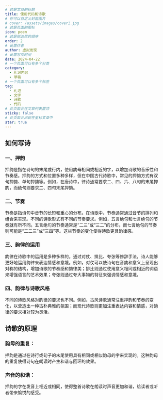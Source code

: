 ```yaml
---
# 这是文章的标题
title: 使用代码和诗歌
# 你可以自定义封面图片
# cover: /assets/images/cover1.jpg
# 这是页面的图标
icon: poem
# 这是侧边栏的顺序
order: 2
# 设置作者
author: 虚拟发现
# 设置写作时间
date: 2024-04-22
# 一个页面可以有多个分类
category:
  - 札记内容
  - 草稿
# 一个页面可以有多个标签
tag:
  - 札记
  - 文字
  - 诗歌
  - 代码
# 此页面会在文章列表置顶
sticky: false
# 此页面会出现在星标文章中
star: true
---
```


<!-- more -->


## 如何写诗
### 一、押韵

押韵是指在诗句的末尾或行内，使用韵母相同或相近的字，以增加诗歌的音乐性和节奏感。押韵的方式和位置多种多样，但在中国古代诗歌中，常见的押韵方式有双句押韵、单句押韵等。例如，在唐诗中，律诗通常要求二、四、六、八句的末尾押韵，而绝句则要求二、四句末尾押韵。

### 二、节奏

节奏是指诗句中音节的长短和重心的分布。在诗歌中，节奏通常通过音节的排列和组合来实现。不同的诗歌形式有不同的节奏要求。例如，五言绝句和七言绝句的节奏就有所不同。五言绝句的节奏通常是“二三”或“三二”的分布，而七言绝句的节奏则可能是“二二三”或“三四”等。这些节奏的变化使得诗歌更具韵律感。

### 三、韵律的运用

韵律在诗歌中的运用是多种多样的。通过对仗、排比、夸张等修辞手法，诗人能够更好地运用韵律来表达情感和意境。例如，对仗可以使诗句在音韵和意义上呈现出对称的结构，增加诗歌的节奏感和韵律美；排比则通过使用意义相同或相近的词语来增强语言的艺术效果；夸张则通过夸大事物的特征来强调情感和意境。

### 四、韵律与诗歌风格

不同的诗歌风格对韵律的要求也不同。例如，古风诗歌通常注重押韵和节奏的变化，以营造出一种古朴典雅的氛围；而现代诗歌则更加注重表达内容和情感，对韵律的要求相对较为灵活。

## 诗歌的原理
### 韵母的重复：
押韵是通过在诗行或句子的末尾使用具有相同或相似韵母的字来实现的。这种韵母的重复使得诗句在朗读时产生和谐与回环的效果。

### 声音的和谐：
押韵的字在发音上相近或相同，使得整首诗歌在朗读时声音更加和谐，给读者或听者带来愉悦的感受。

